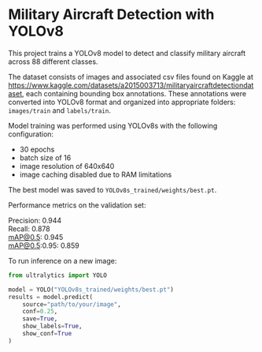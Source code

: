 # Military Aircraft Detection with YOLOv8

This project trains a YOLOv8 model to detect and classify military aircraft across 88 different classes.

The dataset consists of images and associated csv files found on Kaggle at https://www.kaggle.com/datasets/a2015003713/militaryaircraftdetectiondataset, each containing bounding box annotations. These annotations were converted into YOLOv8 format and organized into appropriate folders: `images/train` and `labels/train`.

Model training was performed using YOLOv8s with the following configuration:
- 30 epochs
- batch size of 16
- image resolution of 640x640
- image caching disabled due to RAM limitations

The best model was saved to `YOLOv8s_trained/weights/best.pt`.

Performance metrics on the validation set:

Precision: 0.944  
Recall: 0.878  
mAP@0.5: 0.945  
mAP@0.5:0.95: 0.859

To run inference on a new image:

```python
from ultralytics import YOLO

model = YOLO("YOLOv8s_trained/weights/best.pt")
results = model.predict(
    source="path/to/your/image",
    conf=0.25,
    save=True,
    show_labels=True,
    show_conf=True
)
